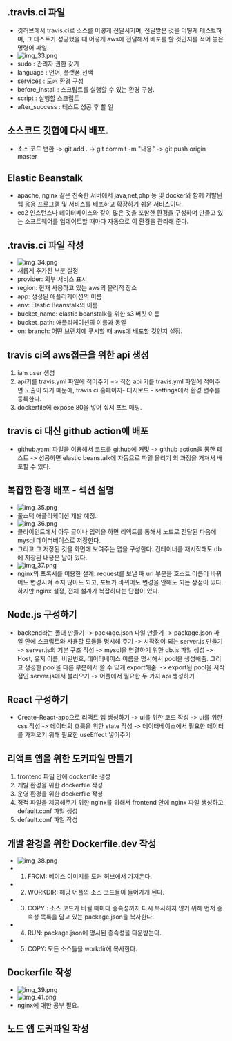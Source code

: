 ## .travis.ci 파일
- 깃허브에서 travis.ci로 소스를 어떻게 전달시키며, 전달받은 것을 어떻게 테스트하며, 그 테스트가 성공했을 때 어떻게
aws에 전달해서 배포를 할 것인지를 적어 놓은 명령어 파일.
- ![img_33.png](img_33.png)
- sudo : 관리자 권한 갖기
- language : 언어, 플랫폼 선택
- services : 도커 환경 구성
- before_install : 스크립트를 실행할 수 있는 환경 구성.
- script : 실행할 스크립트
- after_success : 테스트 성공 후 할 일

## 소스코드 깃헙에 다시 배포.
- 소스 코드 변환 -> git add . -> git commit -m "내용" -> git push origin master

## Elastic Beanstalk
- apache, nginx 같은 친숙한 서버에서 java,net,php 등 및 docker와 함께 개발된 웹 응용 프로그램 및 서비스를
배포하고 확장하기 쉬운 서비스이다.
- ec2 인스턴스나 데이터베이스와 같이 많은 것을 포함한 환경을 구성하며 만들고 있는 소프트웨어를 업데이트할 때마다 
자동으로 이 환경을 관리해 준다.

## .travis.ci 파일 작성
- ![img_34.png](img_34.png)
- 새롭게 추가된 부분 설정
- provider: 외부 서비스 표시
- region: 현재 사용하고 있는 aws의 물리적 장소
- app: 생성된 애플리케이션의 이름
- env: Elastic Beanstalk의 이름
- bucket_name: elastic beanstalk을 위한 s3 버킷 이름
- bucket_path: 애플리케이션의 이름과 동일
- on: branch: 어떤 브랜치에 푸시할 때 aws에 배포할 것인지 설정.

## travis ci의 aws접근을 위한 api 생성
1. iam user 생성
2. api키를 travis.yml 파일에 적어주기 => 직접 api 키를 travis.yml 파일에 적어주면 노출이 되기 때문에,
travis ci 홈페이지- 대시보드 - settings에서 환경 변수를 등록한다.
3. dockerfile에 expose 80을 넣어 줘서 포트 매핑.

## travis ci 대신 github action에 배포
- github.yaml 파일을 이용해서 코드를 github에 커밋 -> github action을 통한 테스트 -> 성공하면 elastic beanstalk에 자동으로 파일 올리기
의 과정을 거쳐서 배포할 수 있다.

## 복잡한 환경 배포 - 섹션 설명
- ![img_35.png](img_35.png)
- 풀스택 애플리케이션 개발 예정.
- ![img_36.png](img_36.png)
- 클라이언트에서 아무 글이나 입력을 하면 리액트를 통해서 노드로 전달된 다음에 mysql 데이터베이스로 저장한다.
- 그리고 그 저장된 것을 화면에 보여주는 앱을 구성한다. 컨테이너를 재시작해도 db에 저장된 내용은 남아 있다.
- ![img_37.png](img_37.png)
- nginx의 프록시를 이용한 설계: request를 보낼 때 url 부분을 호스트 이름이 바뀌어도 변경시켜 주지 않아도 되고, 포트가 바뀌어도 변경을 안해도 되는 장점이
있다. 하지만 nginx 설정, 전체 설계가 복잡하다는 단점이 있다.

## Node.js 구성하기
- backend라는 폴더 만들기 -> package.json 파일 만들기 -> package.json 파일 안에 스크립트와 사용할 모듈들 명시해 주기
-> 시작점이 되는 server.js 만들기 -> server.js의 기본 구조 작성 -> mysql을 연결하기 위한 db.js 파일 생성 -> Host, 유저
이름, 비밀번호, 데이터베이스 이름을 명시해서 pool을 생성해줌. 그리고 생성한 pool을 다른 부분에서 쓸 수 있게 export해줌.
-> export된 pool을 시작점인 server.js에서 불러오기 -> 어플에서 필요한 두 가지 api 생성하기

## React 구성하기
- Create-React-app으로 리액트 앱 생성하기 -> ui를 위한 코드 작성 -> ui를 위한 css 작성 -> 데이터의 흐름을 위한 state 작성
-> 데이터베이스에서 필요한 데이터를 가져오기 위해 필요한 useEffect 넣어주기

## 리액트 앱을 위한 도커파일 만들기
1. frontend 파일 안에 dockerfile 생성
2. 개발 환경을 위한 dockerfile 작성
3. 운영 환경을 위한 dockerfile 작성
4. 정적 파일을 제공해주기 위한 nginx를 위해서 frontend 안에 nginx 파일 생성하고 default.conf 파일 생성
5. default.conf 파일 작성

## 개발 환경을 위한 Dockerfile.dev 작성
- ![img_38.png](img_38.png)
- 1. FROM: 베이스 이미지를 도커 허브에서 가져온다.
- 2. WORKDIR: 해당 어플의 소스 코드들이 들어가게 된다.
- 3. COPY : 소스 코드가 바뀔 때마다 종속성까지 다시 복사하지 않기 위해 먼저 종속성 목록을 담고 있는 
package.json을 복사한다.
- 4. RUN: package.json에 명시된 종속성을 다운받는다.
- 5. COPY: 모든 소스들을 workdir에 복사한다.

## Dockerfile 작성
- ![img_39.png](img_39.png)
- ![img_41.png](img_41.png)
- nginx에 대한 공부 필요.

## 노드 앱 도커파일 작성
